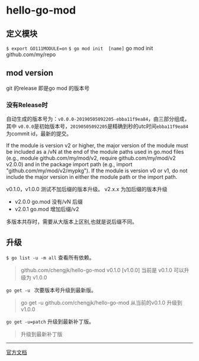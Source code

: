 # hello-go-mod

## 定义模块
`$ export GO111MODULE=on` 
`$ go mod init  [name]`  go mod init github.com/my/repo


## mod version 

git 的release 即是go mod 的版本号

### 没有Release时

自动生成的版本号为：`v0.0.0-20190505092205-ebba11f9ea84`，由三部分组成，其中 `v0.0.0`是初始版本号，`20190505092205`是精确到秒的utc时间`ebba11f9ea84`为commit id，最新的提交。  


If the module is version v2 or higher, the major version of the module must be included as a /vN at the end of the module paths used in go.mod files (e.g., module github.com/my/mod/v2, require github.com/my/mod/v2 v2.0.0) and in the package import path (e.g., import "github.com/my/mod/v2/mypkg").
If the module is version v0 or v1, do not include the major version in either the module path or the import path.

v0.1.0，v1.0.0 测试不加后缀的版本升级。 v2.x.x 为加后缀的版本升级

- v2.0.0 go.mod 没有/vN 后缀 
- v2.0.1 go.mod 增加后缀/v2

多版本共存时，需要从大版本上区别,也就是说后缀不同。

## 升级
`$ go list -u -m all`  查看所有依赖。
> github.com/chengjk/hello-go-mod v0.1.0 [v1.0.0]
当前是 v0.1.0 可以升级为 v1.0.0




`go get -u ` 次要版本号升级到最新版。
> go get -u github.com/chengjk/hello-go-mod 
从当前的v0.1.0 升级到 v1.0.0

`go get -u=patch` 升级到最新补丁版。
> 升级到最新补丁版



---

[官方文档](https://github.com/golang/go/wiki/Modules#how-to-use-modules)